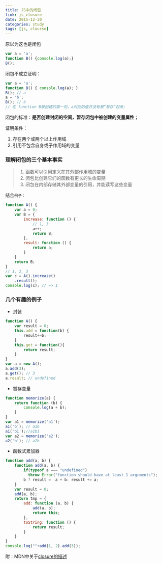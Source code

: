 ```yaml
---
title: JS中的闭包
link: js_closure
date: 2015-12-30
categories: study
tags: [js, clourse]
---
```


原以为这也是闭包

```javascript
var a = 'a';
function B() {console.log(a);}
B();
```

闭包不成立证明：

```javascript
var a = 'a';
function B() { console.log(a); }
B(); // a
a = 'b';
B(); // b
// 在 function B被创建的那一刻，a对应的值并没有被“暂存”起来;
```

闭包的标准：__是否创建封闭的空间，暂存闭包中被创建的变量属性__；

证明条件：

1. 存在两个或两个以上作用域
2. 引用不包含自身或子作用域的变量

### 理解闭包的三个基本事实

> 1. 函数可以引用定义在其外部作用域的变量
> 2. 闭包比创建它们的函数有更长的生命周期
> 3. 闭包在内部存储其外部变量的引用，并能读写这些变量

结合`例子：`

```javascript
function A() {
    var a = 0;
    var B = {
        increase: function () {
            // 1, 3
            a++;
            return B;
        },
        result: function () {
            return a;
        }
    }
    return B;
}
// 1, 2, 3
var c = A().increase()
    .result();
console.log(c); // => 1
```



### 几个有趣的例子

- 封装

```javascript
function A() {
    var result = 0;
    this.add = function(b) {
        result+=b;
    }
    this.get = function(){
        return result;
    }
}
var a = new A();
a.add(3);
a.get(); // 3
a.result; // undefined
```

- 暂存变量

```javascript
function memorize(a) {
    return function (b) {
        console.log(a + b);
    }
}
var a1 = memorize('a1');
a1('b'); // a1b
a1('b1');//a1b1
var a2 = memorize('a2');
a2('b'); // a2b
```

- 函数式累加器

```javascript
function add(a, b) {
    function add(a, b) {
        if(typeof a === "undefined") 
          throw Error("function should have at least 1 arguments");
        b ? result =  a + b: result += a;
    }
    var result = 0;
    add(a, b);
    return tmp = {
        add: function (a, b) {
            add(a, b);
            return this;
        },
        toString: function () {
            return result;
        }
    }
}
console.log(""+add(1, 2).add(3));
```

附：MDN中关于[closure的描述](https://developer.mozilla.org/en-US/docs/Web/JavaScript/Closures)
